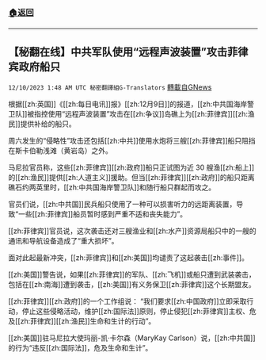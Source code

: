###  [:house:返回](README.md)
---


## 【秘翻在线】中共军队使用“远程声波装置”攻击菲律宾政府船只
`12/10/2023 1:48 AM UTC 秘密翻譯組G-Translators` [轉載自GNews](https://gnews.org/articles/2091489)

根据[[zh:英国]]《[[zh:每日电讯]]报》[[zh:12月9日]]的报道，[[zh:中共国海岸警卫队]]被指控使用“远程声波装置”攻击在[[zh:争议]]岛礁上为[[zh:菲律宾]][[zh:渔民]]提供补给的船只。

周六发生的“侵略性”攻击还包括[[zh:中共]]使用水炮将三艘[[zh:菲律宾]]船只阻挡在斯卡伯勒浅滩（黄岩岛）之外。

马尼拉官员称，这些[[zh:菲律宾]][[zh:政府]]船只正试图为近 30 艘渔[[zh:船上]]的[[zh:渔民]]提供[[zh:人道主义]]援助。但当[[zh:菲律宾]][[zh:政府]]的船只距离礁石约两英里时，[[zh:中共国海岸警卫队]]和随行船只群起而攻之。

官员们说，[[zh:中共国]]民兵船只使用了一种可以损害听力的远距离装置，导致“一些[[zh:菲律宾]]船员暂时感到严重不适和丧失能力”。

[[zh:菲律宾]]官员说，这次袭击还对三艘渔业和[[zh:水产]]资源局船只中的一艘的通讯和导航设备造成了“重大损坏”。

面对此起最新冲突，[[zh:菲律宾]]和[[zh:美国]]均谴责了这起袭击[[zh:事件]]。

[[zh:美国]]警告说，如果[[zh:菲律宾]]的军队、[[zh:飞机]]或船只遭到武装袭击，包括在[[zh:南海]]遭到袭击，[[zh:美国]]有义务保卫[[zh:菲律宾]]这个长期盟友。

[[zh:菲律宾]][[zh:政府]]的一个工作组说： “我们要求[[zh:中国政府]]立即采取行动，停止这些侵略活动，维护[[zh:国际法]]原则，停止侵犯[[zh:菲律宾]]主权、危及[[zh:菲律宾]][[zh:渔民]]生命和生计的行动”。

[[zh:美国]]驻马尼拉大使玛丽\-凯·卡尔森（MaryKay Carlson）说，[[zh:中共国]]的行为“违反[[zh:国际法]]，危及生命和生计”。
